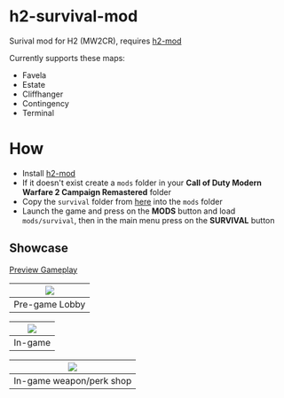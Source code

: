 # h2-survival-mod

Surival mod for H2 (MW2CR), requires [h2-mod](https://github.com/fedddddd/h2-mod#download)

Currently supports these maps:
* Favela
* Estate
* Cliffhanger
* Contingency
* Terminal

# How
* Install [h2-mod](https://github.com/fedddddd/h2-mod#download)
* If it doesn't exist create a `mods` folder in your **Call of Duty Modern Warfare 2 Campaign Remastered** folder
* Copy the `survival` folder from [here](https://github.com/fedddddd/h2-survival-mod/releases) into the `mods` folder
* Launch the game and press on the **MODS** button and load `mods/survival`, then in the main menu press on the **SURVIVAL** button

## Showcase

[Preview Gameplay](https://youtu.be/r67j72Iyfzo)

| <img src="assets/github/menu.png?raw=true" /> |
|:-:|
| Pre-game Lobby |

| <img src="assets/github/survival2.png?raw=true" /> |
|:-:|
| In-game |

| <img src="assets/github/survival1.png?raw=true" /> |
|:-:|
In-game weapon/perk shop |

<br/>
